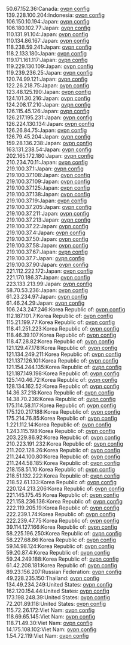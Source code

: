 50.67.152.36:Canada: [ovpn config](vpn/50_67_152_36.ovpn)  
139.228.100.204:Indonesia: [ovpn config](vpn/139_228_100_204.ovpn)  
106.150.10.194:Japan: [ovpn config](vpn/106_150_10_194.ovpn)  
106.180.102.77:Japan: [ovpn config](vpn/106_180_102_77.ovpn)  
110.131.91.104:Japan: [ovpn config](vpn/110_131_91_104.ovpn)  
110.134.86.167:Japan: [ovpn config](vpn/110_134_86_167.ovpn)  
118.238.59.241:Japan: [ovpn config](vpn/118_238_59_241.ovpn)  
118.2.133.180:Japan: [ovpn config](vpn/118_2_133_180.ovpn)  
119.171.161.117:Japan: [ovpn config](vpn/119_171_161_117.ovpn)  
119.229.130.109:Japan: [ovpn config](vpn/119_229_130_109.ovpn)  
119.239.236.25:Japan: [ovpn config](vpn/119_239_236_25.ovpn)  
120.74.99.121:Japan: [ovpn config](vpn/120_74_99_121.ovpn)  
122.26.218.75:Japan: [ovpn config](vpn/122_26_218_75.ovpn)  
123.48.125.190:Japan: [ovpn config](vpn/123_48_125_190.ovpn)  
124.101.30.216:Japan: [ovpn config](vpn/124_101_30_216.ovpn)  
124.208.17.210:Japan: [ovpn config](vpn/124_208_17_210.ovpn)  
126.115.45.126:Japan: [ovpn config](vpn/126_115_45_126.ovpn)  
126.217.195.231:Japan: [ovpn config](vpn/126_217_195_231.ovpn)  
126.224.130.134:Japan: [ovpn config](vpn/126_224_130_134.ovpn)  
126.26.84.75:Japan: [ovpn config](vpn/126_26_84_75.ovpn)  
126.79.45.204:Japan: [ovpn config](vpn/126_79_45_204.ovpn)  
159.28.136.238:Japan: [ovpn config](vpn/159_28_136_238.ovpn)  
163.131.238.54:Japan: [ovpn config](vpn/163_131_238_54.ovpn)  
202.165.172.180:Japan: [ovpn config](vpn/202_165_172_180.ovpn)  
210.234.70.11:Japan: [ovpn config](vpn/210_234_70_11.ovpn)  
219.100.37.1:Japan: [ovpn config](vpn/219_100_37_1.ovpn)  
219.100.37.108:Japan: [ovpn config](vpn/219_100_37_108.ovpn)  
219.100.37.109:Japan: [ovpn config](vpn/219_100_37_109.ovpn)  
219.100.37.125:Japan: [ovpn config](vpn/219_100_37_125.ovpn)  
219.100.37.138:Japan: [ovpn config](vpn/219_100_37_138.ovpn)  
219.100.37.19:Japan: [ovpn config](vpn/219_100_37_19.ovpn)  
219.100.37.205:Japan: [ovpn config](vpn/219_100_37_205.ovpn)  
219.100.37.211:Japan: [ovpn config](vpn/219_100_37_211.ovpn)  
219.100.37.213:Japan: [ovpn config](vpn/219_100_37_213.ovpn)  
219.100.37.22:Japan: [ovpn config](vpn/219_100_37_22.ovpn)  
219.100.37.4:Japan: [ovpn config](vpn/219_100_37_4.ovpn)  
219.100.37.50:Japan: [ovpn config](vpn/219_100_37_50.ovpn)  
219.100.37.58:Japan: [ovpn config](vpn/219_100_37_58.ovpn)  
219.100.37.67:Japan: [ovpn config](vpn/219_100_37_67.ovpn)  
219.100.37.7:Japan: [ovpn config](vpn/219_100_37_7.ovpn)  
219.100.37.90:Japan: [ovpn config](vpn/219_100_37_90.ovpn)  
221.112.222.172:Japan: [ovpn config](vpn/221_112_222_172.ovpn)  
221.170.186.37:Japan: [ovpn config](vpn/221_170_186_37.ovpn)  
223.133.213.99:Japan: [ovpn config](vpn/223_133_213_99.ovpn)  
58.70.53.236:Japan: [ovpn config](vpn/58_70_53_236.ovpn)  
61.23.234.97:Japan: [ovpn config](vpn/61_23_234_97.ovpn)  
61.46.24.29:Japan: [ovpn config](vpn/61_46_24_29.ovpn)  
106.243.247.246:Korea Republic of: [ovpn config](vpn/106_243_247_246.ovpn)  
112.187.101.7:Korea Republic of: [ovpn config](vpn/112_187_101_7.ovpn)  
115.21.199.77:Korea Republic of: [ovpn config](vpn/115_21_199_77.ovpn)  
118.41.251.223:Korea Republic of: [ovpn config](vpn/118_41_251_223.ovpn)  
118.46.39.107:Korea Republic of: [ovpn config](vpn/118_46_39_107.ovpn)  
118.47.28.82:Korea Republic of: [ovpn config](vpn/118_47_28_82.ovpn)  
121.129.47.178:Korea Republic of: [ovpn config](vpn/121_129_47_178.ovpn)  
121.134.249.211:Korea Republic of: [ovpn config](vpn/121_134_249_211.ovpn)  
121.137.126.101:Korea Republic of: [ovpn config](vpn/121_137_126_101.ovpn)  
121.154.244.135:Korea Republic of: [ovpn config](vpn/121_154_244_135.ovpn)  
121.187.149.198:Korea Republic of: [ovpn config](vpn/121_187_149_198.ovpn)  
125.140.46.72:Korea Republic of: [ovpn config](vpn/125_140_46_72.ovpn)  
128.134.162.52:Korea Republic of: [ovpn config](vpn/128_134_162_52.ovpn)  
14.36.37.218:Korea Republic of: [ovpn config](vpn/14_36_37_218.ovpn)  
14.38.70.236:Korea Republic of: [ovpn config](vpn/14_38_70_236.ovpn)  
175.114.58.117:Korea Republic of: [ovpn config](vpn/175_114_58_117.ovpn)  
175.120.217.188:Korea Republic of: [ovpn config](vpn/175_120_217_188.ovpn)  
175.214.76.85:Korea Republic of: [ovpn config](vpn/175_214_76_85.ovpn)  
1.221.112.14:Korea Republic of: [ovpn config](vpn/1_221_112_14.ovpn)  
1.243.115.198:Korea Republic of: [ovpn config](vpn/1_243_115_198.ovpn)  
203.229.86.92:Korea Republic of: [ovpn config](vpn/203_229_86_92.ovpn)  
210.223.191.232:Korea Republic of: [ovpn config](vpn/210_223_191_232.ovpn)  
211.202.128.26:Korea Republic of: [ovpn config](vpn/211_202_128_26.ovpn)  
211.244.100.80:Korea Republic of: [ovpn config](vpn/211_244_100_80.ovpn)  
211.244.58.185:Korea Republic of: [ovpn config](vpn/211_244_58_185.ovpn)  
218.158.51.10:Korea Republic of: [ovpn config](vpn/218_158_51_10.ovpn)  
218.51.132.222:Korea Republic of: [ovpn config](vpn/218_51_132_222.ovpn)  
218.52.61.133:Korea Republic of: [ovpn config](vpn/218_52_61_133.ovpn)  
220.124.213.206:Korea Republic of: [ovpn config](vpn/220_124_213_206.ovpn)  
221.145.175.45:Korea Republic of: [ovpn config](vpn/221_145_175_45.ovpn)  
221.158.236.136:Korea Republic of: [ovpn config](vpn/221_158_236_136.ovpn)  
222.119.205.19:Korea Republic of: [ovpn config](vpn/222_119_205_19.ovpn)  
222.239.1.74:Korea Republic of: [ovpn config](vpn/222_239_1_74.ovpn)  
222.239.47.75:Korea Republic of: [ovpn config](vpn/222_239_47_75.ovpn)  
39.114.127.166:Korea Republic of: [ovpn config](vpn/39_114_127_166.ovpn)  
58.225.196.250:Korea Republic of: [ovpn config](vpn/58_225_196_250.ovpn)  
58.227.68.86:Korea Republic of: [ovpn config](vpn/58_227_68_86.ovpn)  
59.14.98.124:Korea Republic of: [ovpn config](vpn/59_14_98_124.ovpn)  
59.20.87.4:Korea Republic of: [ovpn config](vpn/59_20_87_4.ovpn)  
59.24.249.188:Korea Republic of: [ovpn config](vpn/59_24_249_188.ovpn)  
61.42.208.181:Korea Republic of: [ovpn config](vpn/61_42_208_181.ovpn)  
89.23.156.207:Russian Federation: [ovpn config](vpn/89_23_156_207.ovpn)  
49.228.235.150:Thailand: [ovpn config](vpn/49_228_235_150.ovpn)  
134.49.234.249:United States: [ovpn config](vpn/134_49_234_249.ovpn)  
162.120.154.44:United States: [ovpn config](vpn/162_120_154_44.ovpn)  
173.198.248.39:United States: [ovpn config](vpn/173_198_248_39.ovpn)  
72.201.89.118:United States: [ovpn config](vpn/72_201_89_118.ovpn)  
115.72.26.172:Viet Nam: [ovpn config](vpn/115_72_26_172.ovpn)  
118.69.65.145:Viet Nam: [ovpn config](vpn/118_69_65_145.ovpn)  
118.71.49.30:Viet Nam: [ovpn config](vpn/118_71_49_30.ovpn)  
14.175.108.102:Viet Nam: [ovpn config](vpn/14_175_108_102.ovpn)  
1.54.72.119:Viet Nam: [ovpn config](vpn/1_54_72_119.ovpn)  
